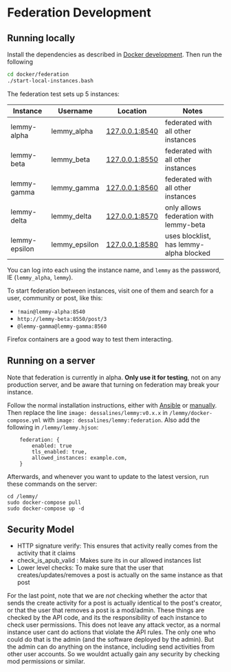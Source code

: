 # Federation Development

## Running locally

Install the dependencies as described in [Docker development](contributing_docker_development.md). Then run the following

```bash
cd docker/federation
./start-local-instances.bash
```

The federation test sets up 5 instances:

Instance | Username | Location | Notes
--- | --- | --- | ---
lemmy-alpha | lemmy_alpha | [127.0.0.1:8540](http://127.0.0.1:8540) | federated with all other instances
lemmy-beta | lemmy_beta | [127.0.0.1:8550](http://127.0.0.1:8550) | federated with all other instances
lemmy-gamma | lemmy_gamma | [127.0.0.1:8560](http://127.0.0.1:8560) | federated with all other instances
lemmy-delta | lemmy_delta | [127.0.0.1:8570](http://127.0.0.1:8570) | only allows federation with lemmy-beta
lemmy-epsilon | lemmy_epsilon | [127.0.0.1:8580](http://127.0.0.1:8580) | uses blocklist, has lemmy-alpha blocked

You can log into each using the instance name, and `lemmy` as the password, IE (`lemmy_alpha`, `lemmy`). 

To start federation between instances, visit one of them and search for a user, community or post, like this:
- `!main@lemmy-alpha:8540`
- `http://lemmy-beta:8550/post/3`
- `@lemmy-gamma@lemmy-gamma:8560`

Firefox containers are a good way to test them interacting.

## Running on a server

Note that federation is currently in alpha. **Only use it for testing**, not on any production server, and be aware that turning on federation may break your instance.

Follow the normal installation instructions, either with [Ansible](administration_install_ansible.md) or
[manually](administration_install_docker.md). Then replace the line `image: dessalines/lemmy:v0.x.x` in 
`/lemmy/docker-compose.yml` with `image: dessalines/lemmy:federation`. Also add the following in
`/lemmy/lemmy.hjson`:

```
    federation: {
        enabled: true
        tls_enabled: true,
        allowed_instances: example.com,
    }
```

Afterwards, and whenever you want to update to the latest version, run these commands on the server:

```
cd /lemmy/
sudo docker-compose pull
sudo docker-compose up -d
```

## Security Model

- HTTP signature verify: This ensures that activity really comes from the activity that it claims
- check_is_apub_valid : Makes sure its in our allowed instances list
- Lower level checks: To make sure that the user that creates/updates/removes a post is actually on the same instance as that post

For the last point, note that we are *not* checking whether the actor that sends the create activity for a post is
actually identical to the post's creator, or that the user that removes a post is a mod/admin. These things are checked
by the API code, and its the responsibility of each instance to check user permissions. This does not leave any attack
vector, as a normal instance user cant do actions that violate the API rules. The only one who could do that is the
admin (and the software deployed by the admin). But the admin can do anything on the instance, including send activities
from other user accounts. So we wouldnt actually gain any security by checking mod permissions or similar.